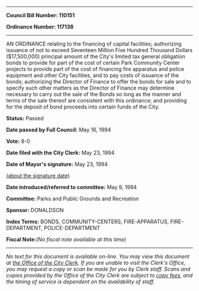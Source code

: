

********

**Council Bill Number: 110151**
   
**Ordinance Number: 117138**
********

 AN ORDINANCE relating to the financing of capital facilities; authorizing issuance of not to exceed Seventeen Million Five Hundred Thousand Dollars ($17,500,000) principal amount of the City's limited tax general obligation bonds to provide for part of the cost of certain Park Community Center projects to provide part of the cost of financing fire apparatus and police equipment and other City facilities, and to pay costs of issuance of the bonds; authorizing the Director of Finance to offer the bonds for sale and to specify such other matters as the Director of Finance may determine necessary to carry out the sale of the Bonds so long as the manner and terms of the sale thereof are consistent with this ordinance; and providing for the deposit of bond proceeds into certain funds of the City.

**Status:** Passed
   
**Date passed by Full Council:** May 16, 1994
   
**Vote:** 8-0
   
**Date filed with the City Clerk:** May 23, 1994
   
**Date of Mayor's signature:** May 23, 1994
   
[(about the signature date)](/~public/approvaldate.htm)
   
   
   
**Date introduced/referred to committee:** May 9, 1994
   
**Committee:** Parks and Public Grounds and Recreation
   
**Sponsor:** DONALDSON
   
   
**Index Terms:** BONDS, COMMUNITY-CENTERS, FIRE-APPARATUS, FIRE-DEPARTMENT, POLICE-DEPARTMENT

**Fiscal Note:**_(No fiscal note available at this time)_
********

_No text for this document is available on-line. You may view this document at [the Office of the City Clerk](http://www.seattle.gov/leg/clerk/contactUs.htm). If you are unable to visit the Clerk's Office, you may request a copy or scan be made for you by Clerk staff. Scans and copies provided by the Office of the City Clerk are subject to [copy fees](http://clerk.seattle.gov/~public/clerkfees.htm), and the timing of service is dependent on the availability of staff._

